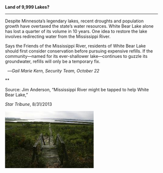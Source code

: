 **Land of 9,999 Lakes?**

****

Despite Minnesota’s legendary lakes, recent droughts and population growth have overtaxed the state’s water resources. White Bear Lake alone has lost a quarter of its volume in 10 years. One idea to restore the lake involves redirecting water from the Mississippi River.  

Says the Friends of the Mississippi River, residents of White Bear Lake should first consider conservation before pursuing expensive refills. If the community—named for its ever-shallower lake—continues to guzzle its groundwater, refills will only be a temporary fix.

  —*Gail Marie Kern, Security Team, October 22*

**

Source: Jim Anderson, “Mississippi River might be tapped to help White Bear Lake,” 

*Star Tribune*, 8/31/2013 

![](../images/13.10.22.Kern.WhitebearLakeEDIT-1.jpeg)

